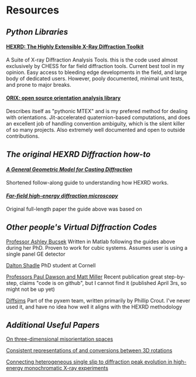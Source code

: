 # Resources


## *Python Libraries*

#### [HEXRD: The Highly Extensible X-Ray Diffraction Toolkit](https://github.com/HEXRD/hexrd)
A Suite of X-ray Diffraction Analysis Tools. this is the code used almost exclusively by CHESS for far field diffraction tools. Current best tool in my opinion. Easy access to bleeding edge developments in the field, and large body of dedicated users. However, pooly documented, minimal unit tests, and prone to major breaks. 


#### [ORIX: open source orientation analysis library](https://github.com/pyxem/orix) 
Describes itself as "pythonic MTEX" and is my prefered method for dealing with orientations. Jit-accelerated quaternion-based computations, and does an excellent job of handling convention ambiguity, which is the silent killer of so many projects. Also extremely well documented and open to outside contributions.


## *The original HEXRD Diffraction how-to*
 
#### *[A General Geometric Model for Casting Diffraction](https://hexrd.readthedocs.io/en/latest/_downloads/transforms.pdf)*
Shortened follow-along guide to understanding how HEXRD works.

#### *[Far-field high-energy diffraction microscopy](https://journals.sagepub.com/doi/abs/10.1177/0309324711405761)*
Original full-length paper the guide above was based on

## *Other people's Virtual Diffraction Codes*

[Professor Ashley Bucsek](https://github.com/abucsek/Virtual-Diffraction)
Written in Matlab following the guides above during her PhD. Proven to work for cubic systems. Assumes user is using a single panel GE detector

[Dalton Shadle](https://github.com/daltonshadle/VirtualDiffractometer.git)
PhD student at Cornell

[Professors Paul Dawson and Matt Miller](https://doi.org/10.48550/arXiv.2303.17702)
Recent publication great step-by-step, claims "code is on github", but I cannot find it (published April 3rs, so might not be up yet)

[Diffsims](https://github.com/pyxem/diffsims)
Part of the pyxem team, written primarily by Phillip Crout. I've never used it, and have no idea how well it aligns with the HEXRD methodology

## *Additional Useful Papers*

[On three-dimensional misorientation spaces](https://royalsocietypublishing.org/doi/10.1098/rspa.2017.0274)

[Consistent representations of and conversions between 3D rotations](http://iopscience.iop.org/0965-0393/23/8/083501)

[Connecting heterogeneous single slip to diffraction peak evolution in high-energy monochromatic X-ray experiments](https://doi.org/10.1107/S1600576714005779)





